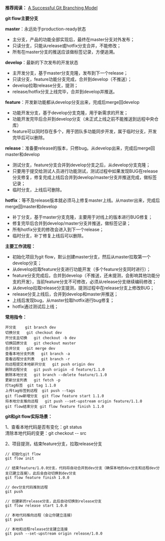 **推荐阅读：** [A Successful Git Branching Model](https://nvie.com/posts/a-successful-git-branching-model/)

**git flow主要分支**

**master**：永远处于production-ready状态
* 主分支，产品的功能全部实现后，最终在master分支对外发布；
* 只读分支，只能从release或hotfix分支合并，不能修改；
* 所有在master分支的推送应该做标签记录，方便追溯。

**develop**：最新的下次发布的开发状态
* 主开发分支，基于master分支克隆，发布到下一个release；
* 只读分支，feature功能分支完成，合并到develop（不推送）；
* develop拉取release分支，提测；
* release/hotfix分支上线完毕，合并到develop并推送。

**feature**：开发新功能都从develop分支出来，完成后merge回develop
* 功能开发分支，基于develop分支克隆，用于新需求的开发；
* 功能开发完毕后合并到develop分支（未正式上线之前不能推送到远程中央仓库）
* feature可以同时存在多个，用于团队多功能同步开发，属于临时分支，开发完毕后可以删除。

**release**：准备要release的版本，只修bug。从develop出来，完成后merge回master和develop
* 测试分支，feature分支合并到develop分支之后，从develop分支克隆；
* 只要用于提交给测试人员进行功能测试，测试过程中如果发现BUG在release分支修复，修复完成上线后合并到develop/master分支并推送完成，做标签记录；
* 临时分支，上线后可删除。

**hotfix**：等不及release版本就必须马上修复master上线。从master出来，完成后merge回master和develop
* 补丁分支，基于master分支克隆，主要用于对线上的版本进行BUG修复；
* 修复完毕后合并到develop/master分支并推送，做标签记录；
* 所有hotfix分支的修改会进入到下一个release；
* 临时分支，补丁修复上线后可以删除。
 

**主要工作流程：**

* 初始化项目为git flow，默认创建master分支，然后从master拉取第一个develop分支；
* 从develop拉取feature分支进行功能开发（多个feature分支同时进行）；
* feature分支完成后，合并到develop（不推送，还未提测，会影响其他功能分支的开发），当前feature分支不可修改，必须从release分支继续编码修改；
* 从develop拉取release分支提测，提测过程中在release分支上修改BUG；
* release分支上线后，合并到develop和master并推送；
* 上线后发现bug，从master拉取hotfix进行bug修复；
* hotfix通过测试后上线；
 

**常用指令：**
```
开分支    git branch dev
切换分支   git checkout dev
开分支且切换   git checkout -b dev
切换回原分支   git checkout master
合并分支   git merge dev
查看本地分支列表   git branch -a
查看远程分支列表   git branch -r
向远程提交本地新开分支   git push origin dev
删除远程分支   git push origin -d feature/1.1.0
删除本地分支   git branch --delete feature/1.1.0
更新分支列表   git fetch -p
打tag标签  git tag 1.1.0
上传tag标签到远程  git push --tags
git flow新增分支  git flow feature start 1.1.0
将本地分支推向远程   git push --set-upstream origin feature/1.1.0
git flow结束分支 git flow feature finish 1.1.0
``` 

**git和git flow实际场景：**

1、查看本地代码是否有变化：git status    
清除本地代码的变更：git checkout -- src  
      
2、项目提测，结束feature分支，拉取release分支  

```
// 初始化git flow  
git flow init  

// 结束feature/1.0.0分支，代码将自动合并到dev分支（确保本地的dev分支和远程dev分支已建立连接），此后会自动切换到dev分支
git flow feature finish 1.0.0
 
// dev分支代码推到远程
git push
 
// 创建新的release分支，此后自动切换到release分支
git flow release start 1.0.0
 
// 本地代码推向远程（会让你建立连接）
git push
 
// 本地和远程release分支建立连接
git push --set-upstream origin release/1.0.0
```
 
